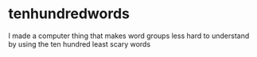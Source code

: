 tenhundredwords
===============

I made a computer thing that makes word groups less hard to understand by using the ten hundred least scary words
